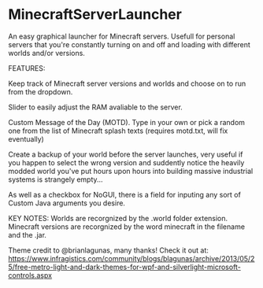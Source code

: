 # MinecraftServerLauncher
An easy graphical launcher for Minecraft servers.
Usefull for personal servers that you're constantly turning on and off and loading with different worlds and/or versions.



FEATURES:

Keep track of Minecraft server versions and worlds and choose on to run from the dropdown.

Slider to easily adjust the RAM avaliable to the server.

Custom Message of the Day (MOTD). Type in your own or pick a random one from the list of Minecraft splash texts (requires motd.txt, will fix eventually)

Create a backup of your world before the server launches, very useful if you happen to select the wrong version and suddently notice the heavily modded world you've put hours upon hours into building massive industrial systems is strangely empty...

As well as a checkbox for NoGUI, there is a field for inputing any sort of Custom Java arguments you desire.



KEY NOTES:
Worlds are recorgnized by the .world folder extension.
Minecraft versions are recorgnized by the word minecraft in the filename and the .jar. 




Theme credit to @brianlagunas, many thanks!
Check it out at: https://www.infragistics.com/community/blogs/blagunas/archive/2013/05/25/free-metro-light-and-dark-themes-for-wpf-and-silverlight-microsoft-controls.aspx
